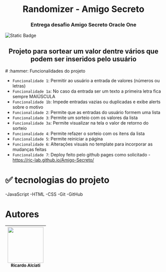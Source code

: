 <h1 align="center"> Randomizer - Amigo Secreto </h1>
<h3 align="center"> Entrega desafio Amigo Secreto Oracle One </h3>
<img alt="Static Badge" src="https://img.shields.io/badge/Status-Complete-green">
<h2 align="center"> Projeto para sortear um valor dentre vários que podem ser inseridos pelo usuário </h2>
# :hammer: Funcionalidades do projeto

- `Funcionalidade 1`: Permitir ao usuário a entrada de valores (números ou letras)
- `Funcionalidade 1a`: No caso da entrada ser um texto a primeira letra fica sempre MAIÚSCULA
- `Funcionalidade 1b`: Impede entradas vazias ou duplicadas e exibe alerts sobre o motivo
- `Funcionalidade 2`: Permite que as entradas do usuário formem uma lista
- `Funcionalidade 3`: Permite um sorteio com os valores da lista
- `Funcionalidade 3a`: Permite visualizar na tela o valor de retorno do sorteio
- `Funcionalidade 4`: Permite refazer o sorteio com os itens da lista
- `Funcionalidade 5`: Permite reiniciar a página
- `Funcionalidade 6`: Alterações visuais no template para incorporar as mudanças feitas
- `Funcionalidade 7`: Deploy feito pelo github pages como solicitado - https://ric-lab.github.io/Amigo-Secreto/

# :white_check_mark: tecnologias do projeto
-JavaScript
-HTML
-CSS
-Git
-GitHub

# Autores

| [<img loading="lazy" src="https://avatars.githubusercontent.com/u/195614404?v=4&size=64" width=115><br><sub>Ricardo Alciati</sub>](https://github.com/Ric-lab) |
| :---: |

